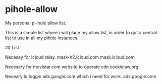 # pihole-allow
My personal pi-hole allow list. 

This is a simple list where i will place my allow list, in order to got a central list to use in all my pihole instances.


## List

Necesay for icloud relay.
mask-h2.icloud.com
mask.icloud.com

Necesary for movistar.com website to operate
cdn.cookielaw.org

Neceary lo loggin ads.google.com which i need for work.
ads.google.com